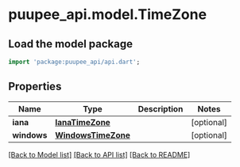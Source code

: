 # puupee_api.model.TimeZone

## Load the model package
```dart
import 'package:puupee_api/api.dart';
```

## Properties
Name | Type | Description | Notes
------------ | ------------- | ------------- | -------------
**iana** | [**IanaTimeZone**](IanaTimeZone.md) |  | [optional] 
**windows** | [**WindowsTimeZone**](WindowsTimeZone.md) |  | [optional] 

[[Back to Model list]](../README.md#documentation-for-models) [[Back to API list]](../README.md#documentation-for-api-endpoints) [[Back to README]](../README.md)


